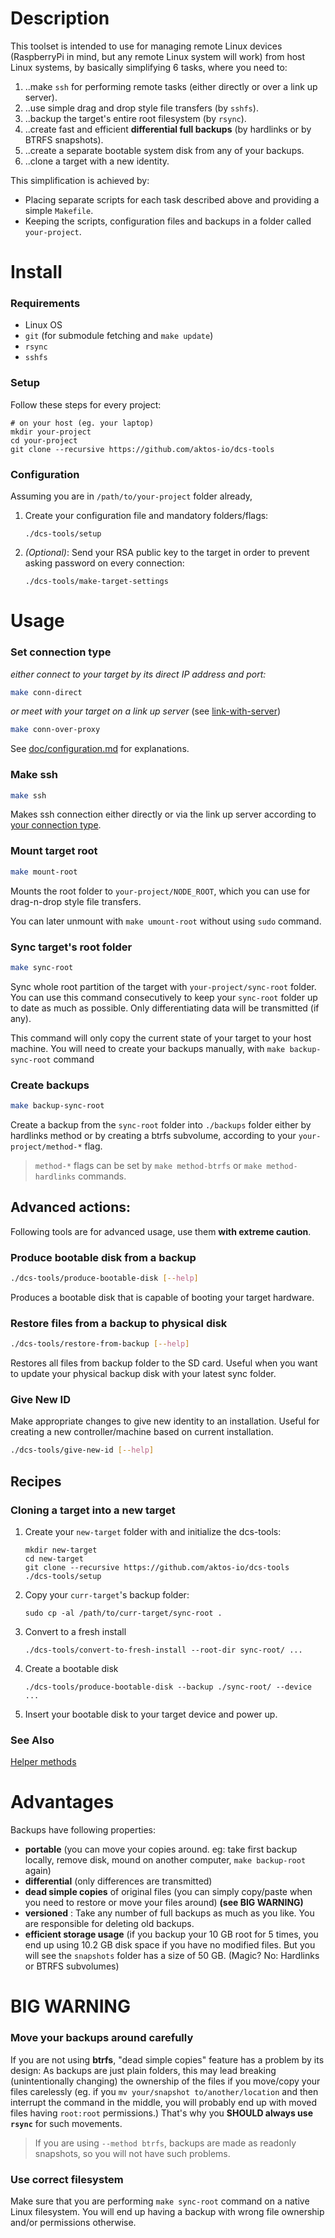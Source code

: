 # Description

This toolset is intended to use for managing remote Linux devices (RaspberryPi in mind, but any remote Linux system will work) from host Linux systems, by basically simplifying 6 tasks, where you need to:

1. ..make `ssh` for performing remote tasks (either directly or over a link up server).
2. ..use simple drag and drop style file transfers (by `sshfs`).
3. ..backup the target's entire root filesystem (by `rsync`).
4. ..create fast and efficient **differential full backups** (by hardlinks or by BTRFS snapshots).
5. ..create a separate bootable system disk from any of your backups.
6. ..clone a target with a new identity.

This simplification is achieved by:

 * Placing separate scripts for each task described above and providing a simple `Makefile`.
 * Keeping the scripts, configuration files and backups in a folder called `your-project`.

# Install

### Requirements

* Linux OS
* `git` (for submodule fetching and `make update`)
* `rsync`
* `sshfs`

### Setup

Follow these steps for every project:

	# on your host (eg. your laptop)
	mkdir your-project
	cd your-project
	git clone --recursive https://github.com/aktos-io/dcs-tools

### Configuration

Assuming you are in `/path/to/your-project` folder already,

1. Create your configuration file and mandatory folders/flags:

       ./dcs-tools/setup

2. *(Optional)*: Send your RSA public key to the target in order to prevent asking password on every connection:

       ./dcs-tools/make-target-settings  

# Usage

### Set connection type

*either connect to your target by its direct IP address and port:*
```bash
make conn-direct
```
*or  meet with your target on a link up server* (see [link-with-server](https://github.com/aktos-io/link-with-server))
```bash
make conn-over-proxy
```

See [doc/configuration.md](./doc/configuration.md) for explanations.

### Make ssh

```bash
make ssh
```

Makes ssh connection either directly or via the link up server according to [your connection type](#set-connection-type).

### Mount target root

```bash
make mount-root
```
Mounts the root folder to `your-project/NODE_ROOT`, which you can use for drag-n-drop style file transfers.

You can later unmount with `make umount-root` without using `sudo` command.

### Sync target's root folder

```bash
make sync-root
```

Sync whole root partition of the target with `your-project/sync-root` folder. You can use this command consecutively to keep your `sync-root` folder up to date as much as possible. Only differentiating data will be transmitted (if any).

This command will only copy the current state of your target to your host machine. You will need to create your backups manually, with `make backup-sync-root` command

### Create backups       

```bash
make backup-sync-root
```

Create a backup from the `sync-root` folder into `./backups` folder either by hardlinks method or by creating a btrfs subvolume, according to your `your-project/method-*` flag.

> `method-*` flags can be set by `make method-btrfs` or `make method-hardlinks` commands.


## Advanced actions:

Following tools are for advanced usage, use them **with extreme caution**.


### Produce bootable disk from a backup

```bash
./dcs-tools/produce-bootable-disk [--help]   
```

Produces a bootable disk that is capable of booting your target hardware.


### Restore files from a backup to physical disk

```bash
./dcs-tools/restore-from-backup [--help]
```     
Restores all files from backup folder to the SD card. Useful when you want to
update your physical backup disk with your latest sync folder.

### Give New ID

Make appropriate changes to give new identity to an installation. Useful for creating
a new controller/machine based on current installation.

```bash
./dcs-tools/give-new-id [--help]
```

## Recipes

### Cloning a target into a new target

1. Create your `new-target` folder with and initialize the dcs-tools:

       mkdir new-target
       cd new-target
       git clone --recursive https://github.com/aktos-io/dcs-tools
       ./dcs-tools/setup

2. Copy your `curr-target`'s backup folder:

       sudo cp -al /path/to/curr-target/sync-root .

3. Convert to a fresh install

       ./dcs-tools/convert-to-fresh-install --root-dir sync-root/ ...

4. Create a bootable disk

       ./dcs-tools/produce-bootable-disk --backup ./sync-root/ --device ...

5. Insert your bootable disk to your target device and power up.


### See Also

[Helper methods](./doc/tips-and-tricks.md)


# Advantages
Backups have following properties:

* **portable** (you can move your copies around. eg: take first backup locally, remove disk, mound on another computer, `make backup-root` again)
* **differential** (only differences are transmitted)
* **dead simple copies** of original files (you can simply copy/paste when you need to restore or move your files around) **(see BIG WARNING)**
* **versioned** : Take any number of full backups as much as you like. You are responsible for deleting old backups.
* **efficient storage usage** (if you backup your 10 GB root for 5 times, you end up using 10.2 GB disk space if you have no modified files. But you will see the `snapshots` folder has a size of 50 GB. (Magic? No: Hardlinks or BTRFS subvolumes)

# BIG WARNING

### Move your backups around carefully

If you are not using **btrfs**, "dead simple copies" feature has a problem by its design: As backups are just plain folders, this may lead breaking (unintentionally changing) the ownership of the files if you move/copy your files carelessly (eg. if you `mv your/snapshot to/another/location` and then interrupt the command in the middle, you will probably end up with moved files having `root:root` permissions.) That's why you **SHOULD always use `rsync`** for such movements.

> If you are using `--method btrfs`, backups are made as readonly snapshots, so you will not have such problems.

### Use correct filesystem

Make sure that you are performing `make sync-root` command on a native Linux
filesystem. You will end up having a backup with wrong file ownership and/or
permissions otherwise.
